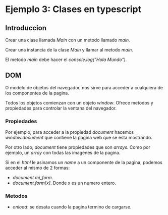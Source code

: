 # Ejemplo 3: Clases en typescript

## Introduccion

Crear una clase llamada *Main* con un metodo llamado *main*.

Crear una instancia de la clase *Main* y llamar al metodo *main*.

El metodo *main* debe hacer el _console.log("Hola Mundo")_.

## DOM

O modelo de objetos del navegador, nos sirve para acceder a cualquiera de los componentes de la pagina.

Todos los objetos comienzan con un objeto *window*. Ofrece metodos y propiedades para controlar la ventana del navegador.

### Propiedades

Por ejemplo, para acceder a la propiedad *document* hacemos *window.document* que contiene la pagina web que se esta mostrando.

Por otro lado, *document* tiene propiedades que son *arrays*. Como por ejemplo, un *array* con todas las imagenes de la pagina.

Si en el *html* le asinamos un *name* a un componente de la pagina, podemos acceder al mismo de 2 formas:

- *document.mi_form*.
- *document.form[x]*. Donde x es un numero entero.

### Metodos

- *onload*: se desata cuando la pagina termino de cargarse.